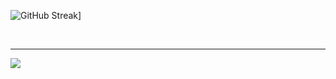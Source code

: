 
![GitHub Streak](https://github-readme-streak-stats.herokuapp.com/?user=archely1&theme=dark)]

<br>
<hr>

![](https://komarev.com/ghpvc/?username=archely&color=blue)


</p>

